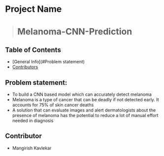 # Project Name
> # Melanoma-CNN-Prediction


## Table of Contents
* [General Info](#Problem statement)
* [Contributors](#Contributors)

<!-- You can include any other section that is pertinent to your problem -->

## Problem statement:
- To build a CNN based model which can accurately detect melanoma
- Melanoma is a type of cancer that can be deadly if not detected early. It accounts for 75% of skin cancer deaths
- A solution that can evaluate images and alert dermatologists about the presence of melanoma has the potential to reduce a lot of manual effort needed in diagnosis

<!-- You don't have to answer all the questions - just the ones relevant to your project. -->



<!-- As the libraries versions keep on changing, it is recommended to mention the version of library used in this project -->


## Contributor
- Mangirish Kavlekar


<!-- Optional -->
<!-- ## License -->
<!-- This project is open source and available under the [... License](). -->

<!-- You don't have to include all sections - just the one's relevant to your project -->
